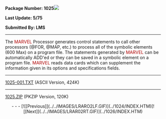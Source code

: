 <x-sas-window top="258" bottom="768" left="40" right="570">



<b>Package Number: 1025</b>![](../../IMAGES/OS2200.JPG)


<b>Last Update: 5/75</b>


<b>Submitted By: LMS</b>


&#10;
- - -
The <font color="#AF0000">MARVEL</font> Processor generates control
statements to call other processors (@FOR, @MAP, etc.) to process all
of the symbolic elements (600 Max) on a program file. The statements
generated by <font color="#AF0000">MARVEL</font> can be automatically
ADD'ed or they can be saved in a symbolic element on a program file.
<font color="#AF0000">MARVEL</font> reads data cards which can
supplement the information given in its options and specifications
fields.


&#10;
- - -
[1025-001.TXT](1025-001.TXT)
(ASCII Version, 424K)


&#10;
- - -
[1025.ZIP](1025.ZIP)
(PKZIP Version, 120K)

<center>
- - -
[![[Previous]](../../IMAGES/LRARO2LF.GIF)](../1024/INDEX.HTM)[![[Next]](../../IMAGES/LRAR02RT.GIF)](../1026/INDEX.HTM)
</center>


</x-sas-window>